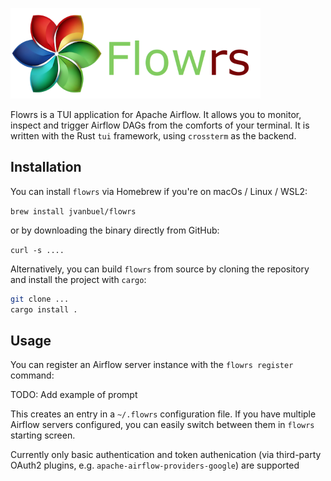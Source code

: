 ![1673858590987](image/README/1673858590987.png)

Flowrs is a TUI application for Apache Airflow. It allows you to monitor, inspect and trigger Airflow DAGs from the comforts of your terminal. It is written with the Rust `tui` framework, using `crossterm` as the backend.

## Installation

You can install `flowrs` via Homebrew if you're on macOs / Linux / WSL2:

`brew install jvanbuel/flowrs`

or by downloading the binary directly from GitHub:

`curl -s ....`

Alternatively, you can build `flowrs` from source by cloning the repository and install the project with `cargo`:

```bash
git clone ...
cargo install . 
```

## Usage

You can register an Airflow server instance with the `flowrs register` command:

TODO: Add example of prompt

This creates an entry in a `~/.flowrs` configuration file. If you have multiple Airflow servers configured, you can easily switch between them in `flowrs` starting screen.

Currently only basic authentication and token authenication (via third-party OAuth2 plugins, e.g. `apache-airflow-providers-google`) are supported
